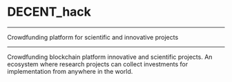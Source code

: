 # DECENT_hack

*************************************************************
Сrowdfunding platform for scientific and innovative projects
*************************************************************

Crowdfunding blockchain platform innovative and scientific projects. An ecosystem where research projects can collect investments for implementation from anywhere in the world.
